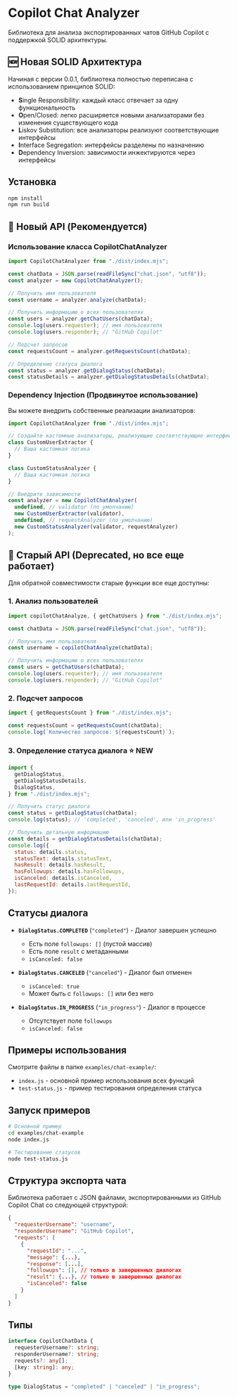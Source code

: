 # Copilot Chat Analyzer

Библиотека для анализа экспортированных чатов GitHub Copilot с поддержкой SOLID архитектуры.

## 🆕 Новая SOLID Архитектура

Начиная с версии 0.0.1, библиотека полностью переписана с использованием принципов SOLID:

- **S**ingle Responsibility: каждый класс отвечает за одну функциональность
- **O**pen/Closed: легко расширяется новыми анализаторами без изменения существующего кода
- **L**iskov Substitution: все анализаторы реализуют соответствующие интерфейсы
- **I**nterface Segregation: интерфейсы разделены по назначению
- **D**ependency Inversion: зависимости инжектируются через интерфейсы

## Установка

```bash
npm install
npm run build
```

## 🚀 Новый API (Рекомендуется)

### Использование класса CopilotChatAnalyzer

```javascript
import CopilotChatAnalyzer from "./dist/index.mjs";

const chatData = JSON.parse(readFileSync("chat.json", "utf8"));
const analyzer = new CopilotChatAnalyzer();

// Получить имя пользователя
const username = analyzer.analyze(chatData);

// Получить информацию о всех пользователях
const users = analyzer.getChatUsers(chatData);
console.log(users.requester); // имя пользователя
console.log(users.responder); // "GitHub Copilot"

// Подсчет запросов
const requestsCount = analyzer.getRequestsCount(chatData);

// Определение статуса диалога
const status = analyzer.getDialogStatus(chatData);
const statusDetails = analyzer.getDialogStatusDetails(chatData);
```

### Dependency Injection (Продвинутое использование)

Вы можете внедрить собственные реализации анализаторов:

```javascript
import CopilotChatAnalyzer from "./dist/index.mjs";

// Создайте кастомные анализаторы, реализующие соответствующие интерфейсы
class CustomUserExtractor {
  // Ваша кастомная логика
}

class CustomStatusAnalyzer {
  // Ваша кастомная логика
}

// Внедрите зависимости
const analyzer = new CopilotChatAnalyzer(
  undefined, // validator (по умолчанию)
  new CustomUserExtractor(validator),
  undefined, // requestAnalyzer (по умолчанию)
  new CustomStatusAnalyzer(validator, requestAnalyzer)
);
```

## 🔄 Старый API (Deprecated, но все еще работает)

Для обратной совместимости старые функции все еще доступны:

### 1. Анализ пользователей

```javascript
import copilotChatAnalyze, { getChatUsers } from "./dist/index.mjs";

const chatData = JSON.parse(readFileSync("chat.json", "utf8"));

// Получить имя пользователя
const username = copilotChatAnalyze(chatData);

// Получить информацию о всех пользователях
const users = getChatUsers(chatData);
console.log(users.requester); // имя пользователя
console.log(users.responder); // "GitHub Copilot"
```

### 2. Подсчет запросов

```javascript
import { getRequestsCount } from "./dist/index.mjs";

const requestsCount = getRequestsCount(chatData);
console.log(`Количество запросов: ${requestsCount}`);
```

### 3. Определение статуса диалога ⭐ NEW

```javascript
import {
  getDialogStatus,
  getDialogStatusDetails,
  DialogStatus,
} from "./dist/index.mjs";

// Получить статус диалога
const status = getDialogStatus(chatData);
console.log(status); // 'completed', 'canceled', или 'in_progress'

// Получить детальную информацию
const details = getDialogStatusDetails(chatData);
console.log({
  status: details.status,
  statusText: details.statusText,
  hasResult: details.hasResult,
  hasFollowups: details.hasFollowups,
  isCanceled: details.isCanceled,
  lastRequestId: details.lastRequestId,
});
```

## Статусы диалога

- **`DialogStatus.COMPLETED`** (`"completed"`) - Диалог завершен успешно

  - Есть поле `followups: []` (пустой массив)
  - Есть поле `result` с метаданными
  - `isCanceled: false`

- **`DialogStatus.CANCELED`** (`"canceled"`) - Диалог был отменен

  - `isCanceled: true`
  - Может быть с `followups: []` или без него

- **`DialogStatus.IN_PROGRESS`** (`"in_progress"`) - Диалог в процессе
  - Отсутствует поле `followups`
  - `isCanceled: false`

## Примеры использования

Смотрите файлы в папке `examples/chat-example/`:

- `index.js` - основной пример использования всех функций
- `test-status.js` - пример тестирования определения статуса

## Запуск примеров

```bash
# Основной пример
cd examples/chat-example
node index.js

# Тестирование статусов
node test-status.js
```

## Структура экспорта чата

Библиотека работает с JSON файлами, экспортированными из GitHub Copilot Chat со следующей структурой:

```json
{
  "requesterUsername": "username",
  "responderUsername": "GitHub Copilot",
  "requests": [
    {
      "requestId": "...",
      "message": {...},
      "response": [...],
      "followups": [], // только в завершенных диалогах
      "result": {...}, // только в завершенных диалогах
      "isCanceled": false
    }
  ]
}
```

## Типы

```typescript
interface CopilotChatData {
  requesterUsername?: string;
  responderUsername?: string;
  requests?: any[];
  [key: string]: any;
}

type DialogStatus = "completed" | "canceled" | "in_progress";
```
